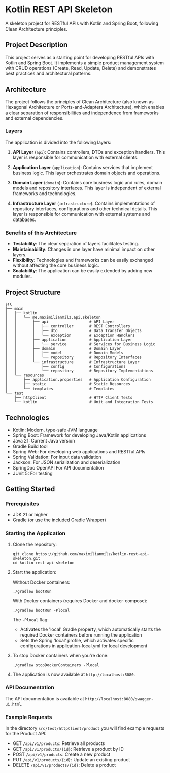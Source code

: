 # Kotlin REST API Skeleton

A skeleton project for RESTful APIs with Kotlin and Spring Boot, following Clean Architecture principles.

## Project Description

This project serves as a starting point for developing RESTful APIs with Kotlin and Spring Boot. It implements a simple product management system with CRUD operations (Create, Read, Update, Delete) and demonstrates best practices and architectural patterns.

## Architecture

The project follows the principles of Clean Architecture (also known as Hexagonal Architecture or Ports-and-Adapters Architecture), which enables a clear separation of responsibilities and independence from frameworks and external dependencies.

### Layers

The application is divided into the following layers:

1. **API Layer** (`api`): Contains controllers, DTOs and exception handlers. This layer is responsible for communication with external clients.

2. **Application Layer** (`application`): Contains services that implement business logic. This layer orchestrates domain objects and operations.

3. **Domain Layer** (`domain`): Contains core business logic and rules, domain models and repository interfaces. This layer is independent of external frameworks and technologies.

4. **Infrastructure Layer** (`infrastructure`): Contains implementations of repository interfaces, configurations and other technical details. This layer is responsible for communication with external systems and databases.

### Benefits of this Architecture

- **Testability**: The clear separation of layers facilitates testing.
- **Maintainability**: Changes in one layer have minimal impact on other layers.
- **Flexibility**: Technologies and frameworks can be easily exchanged without affecting the core business logic.
- **Scalability**: The application can be easily extended by adding new modules.

## Project Structure

```
src
├── main
│   ├── kotlin
│   │   └── me.maximilianmilz.api.skeleton
│   │       ├── api                  # API Layer
│   │       │   ├── controller       # REST Controllers
│   │       │   ├── dto              # Data Transfer Objects
│   │       │   └── exception        # Exception Handlers
│   │       ├── application          # Application Layer
│   │       │   └── service          # Services for Business Logic
│   │       ├── domain               # Domain Layer
│   │       │   ├── model            # Domain Models
│   │       │   └── repository       # Repository Interfaces
│   │       └── infrastructure       # Infrastructure Layer
│   │           ├── config           # Configurations
│   │           └── repository       # Repository Implementations
│   └── resources
│       ├── application.properties   # Application Configuration
│       ├── static                   # Static Resources
│       └── templates                # Templates
└── test
    ├── httpClient                   # HTTP Client Tests
    └── kotlin                       # Unit and Integration Tests
```

## Technologies

- Kotlin: Modern, type-safe JVM language
- Spring Boot: Framework for developing Java/Kotlin applications
- Java 21: Current Java version
- Gradle Build tool
- Spring Web: For developing web applications and RESTful APIs
- Spring Validation: For input data validation
- Jackson: For JSON serialization and deserialization
- SpringDoc OpenAPI For API documentation
- JUnit 5: For testing

## Getting Started

### Prerequisites

- JDK 21 or higher
- Gradle (or use the included Gradle Wrapper)

### Starting the Application

1. Clone the repository:
   ```
   git clone https://github.com/maximilianmilz/kotlin-rest-api-skeleton.git
   cd kotlin-rest-api-skeleton
   ```

2. Start the application:

   Without Docker containers:
   ```
   ./gradlew bootRun
   ```

   With Docker containers (requires Docker and docker-compose):
   ```
   ./gradlew bootRun -Plocal
   ```

   The `-Plocal` flag:
   - Activates the 'local' Gradle property, which automatically starts the required Docker containers before running the application
   - Sets the Spring 'local' profile, which activates specific configurations in application-local.yml for local development

3. To stop Docker containers when you're done:
   ```
   ./gradlew stopDockerContainers -Plocal
   ```

4. The application is now available at `http://localhost:8080`.

### API Documentation

The API documentation is available at `http://localhost:8080/swagger-ui.html`.

### Example Requests

In the directory `src/test/httpClient/product` you will find example requests for the Product API:

- GET `/api/v1/products`: Retrieve all products
- GET `/api/v1/products/{id}`: Retrieve a product by ID
- POST `/api/v1/products`: Create a new product
- PUT `/api/v1/products/{id}`: Update an existing product
- DELETE `/api/v1/products/{id}`: Delete a product
